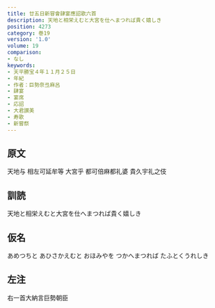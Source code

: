 ```yaml
---
title: 廿五日新甞會肆宴應詔歌六首
description: 天地と相栄えむと大宮を仕へまつれば貴く嬉しき
position: 4273
category: 巻19
version: '1.0'
volume: 19
comparison:
- なし
keywords:
- 天平勝宝４年１１月２５日
- 年紀
- 作者：巨勢奈弖麻呂
- 肆宴
- 宴席
- 応詔
- 大君讃美
- 寿歌
- 新嘗祭
---
```


## 原文

天地与 相左可延牟等 大宮乎 都可倍麻都礼婆 貴久宇礼之伎

## 訓読

天地と相栄えむと大宮を仕へまつれば貴く嬉しき

## 仮名

あめつちと あひさかえむと おほみやを つかへまつれば たふとくうれしき

## 左注

右一首大納言巨勢朝臣

